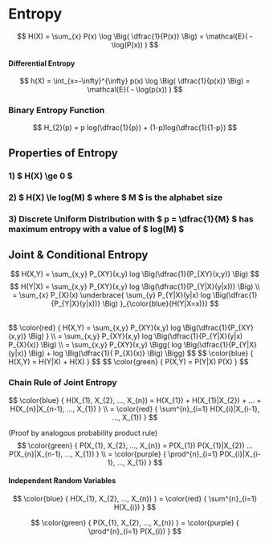 # Entropy

$$ H(X) = \sum_{x} P(x) \log \Big( \dfrac{1}{P(x)} \Big) = \mathcal{E}( - \log(P(x)) ) $$

#### Differential Entropy
$$ h(X) = \int_{x=-\infty}^{\infty} p(x) \log \Big( \dfrac{1}{p(x)} \Big) = \mathcal{E}( - \log(p(x)) ) $$

### Binary Entropy Function
$$ 
H_{2}(p) = p log(\dfrac{1}{p}) + (1-p)log(\dfrac{1}{1-p})
$$

## Properties of Entropy

### 1) $ H(X) \ge 0 $
### 2) $ H(X) \le log(M) $ where $ M $ is the alphabet size
### 3) Discrete Uniform Distribution with $ p = \dfrac{1}{M} $ has maximum entropy with a value of $ log(M) $

## Joint & Conditional Entropy

$$ H(X,Y) = \sum_{x,y} P_{XY}(x,y) log \Big(\dfrac{1}{P_{XY}(x,y)} \Big) 
$$
$$ H(Y|X) = \sum_{x,y} P_{XY}(x,y) log \Big(\dfrac{1}{P_{Y|X}(y|x))} \Big)
\\
= \sum_{x} P_{X}(x) \underbrace{ \sum_{y} P_{Y|X}(y|x) log \Big(\dfrac{1}{P_{Y|X}(y|x))} \Big) }_{\color{blue}{H(Y|X=x)}}
$$


</br>
$$ \color{red} { H(X,Y) = \sum_{x,y} P_{XY}(x,y) log \Big(\dfrac{1}{P_{XY}(x,y)} \Big) }
\\
= \sum_{x,y} P_{XY}(x,y) log \Big(\dfrac{1}{P_{Y|X}(y|x) P_{X}(x)} \Big)
\\
= \sum_{x,y} P_{XY}(x,y) \Bigg( log \Big(\dfrac{1}{P_{Y|X}(y|x)} \Big) + log \Big(\dfrac{1}{ P_{X}(x)} \Big) \Bigg)
$$
$$ \color{blue} { H(X,Y) = H(Y|X) + H(X) } $$
$$ \color{green} { P(X,Y) = P(Y|X) P(X) } $$


### Chain Rule of Joint Entropy
$$ \color{blue} { H(X_{1}, X_{2}, ..., X_{n}) = H(X_{1}) + H(X_{1}|X_{2}) + ... + H(X_{n}|X_{n-1}, ..., X_{1}) } 
\\
= \color{red} { \sum^{n}_{i=1} H(X_{i}|X_{i-1}, ..., X_{1}) }
$$

(Proof by analogous probability product rule)
$$ \color{green} { P(X_{1}, X_{2}, ..., X_{n}) = P(X_{1}) P(X_{1}|X_{2}) ... P(X_{n}|X_{n-1}, ..., X_{1}) }
\\ =  \color{purple} { \prod^{n}_{i=1} P(X_{i}|X_{i-1}, ..., X_{1}) }
$$

#### Independent Random Variables

$$ \color{blue} { H(X_{1}, X_{2}, ..., X_{n}) } = \color{red} { \sum^{n}_{i=1} H(X_{i}) }
$$

$$ \color{green} { P(X_{1}, X_{2}, ..., X_{n}) } = \color{purple} { \prod^{n}_{i=1} P(X_{i}) }
$$

